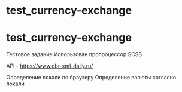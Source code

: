 # test_currency-exchange

# test_currency-exchange
Тестовое задание 
Использован пропроцессор SCSS

API - https://www.cbr-xml-daily.ru/

Определение локали по браузеру
Определение валюты согласно локали
